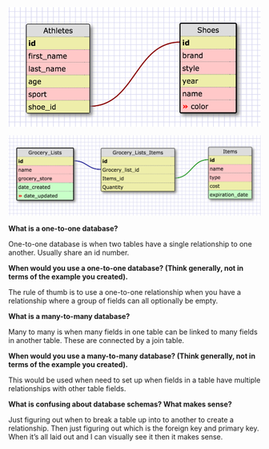 ![schema1](imgs/schema1.png)


![schema2](imgs/schema2.png)



**What is a one-to-one database?**

One-to-one database is when two tables  have a single relationship to one another.  Usually share an id number.

**When would you use a one-to-one database? (Think generally, not in terms of the example you created).**

The rule of thumb is to use a one-to-one relationship when you have a relationship where a group of fields can all optionally be empty.

**What is a many-to-many database?**

Many to many is when many fields in one table can be linked to many fields in another table.  These are connected by a join table.

**When would you use a many-to-many database? (Think generally, not in terms of the example you created).**

This would be used when need to set up when fields in a table have multiple relationships with other table fields.


**What is confusing about database schemas? What makes sense?**

Just figuring out when to break a table up into to another to create a relationship.  Then just figuring out which is the foreign key and primary key.  When it’s all laid out and I can visually see it then it makes sense.